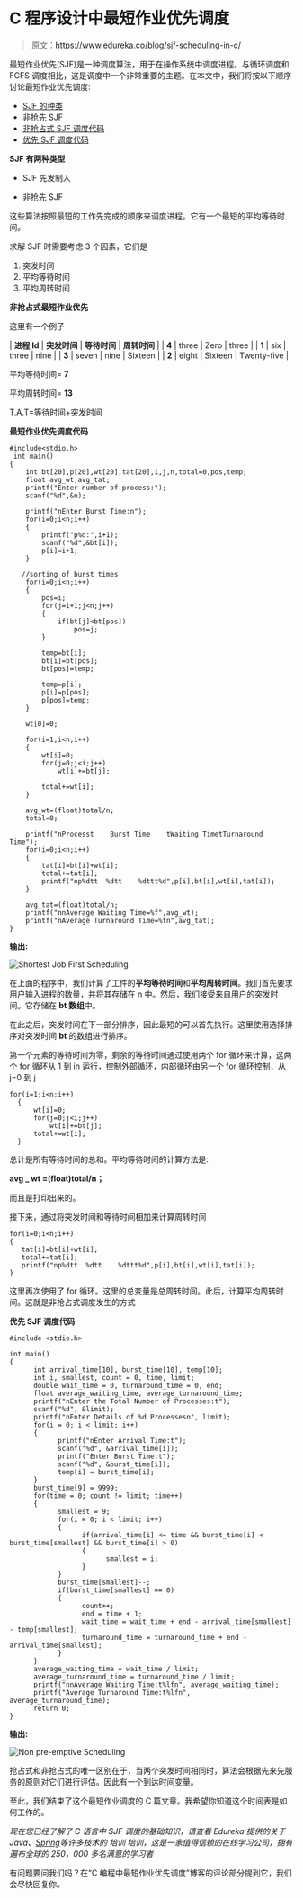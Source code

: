 # C 程序设计中最短作业优先调度

> 原文：<https://www.edureka.co/blog/sjf-scheduling-in-c/>

最短作业优先(SJF)是一种调度算法，用于在操作系统中调度进程。与循环调度和 FCFS 调度相比，这是调度中一个非常重要的主题。在本文中，我们将按以下顺序讨论最短作业优先调度:

*   [SJF 的种类](#types)
*   [非抢先 SJF](#non)
*   [非抢占式 SJF 调度代码](#code-1)
*   [优先 SJF 调度代码](#code-2)

**SJF 有两种类型**

*   SJF 先发制人

*   非抢先 SJF

这些算法按照最短的工作先完成的顺序来调度进程。它有一个最短的平均等待时间。

求解 SJF 时需要考虑 3 个因素，它们是

1.  突发时间
2.  平均等待时间
3.  平均周转时间

**非抢占式最短作业优先**

这里有一个例子

| **进程 Id** | **突发时间** | **等待时间** | **周转时间** |
| **4** | three | Zero | three |
| **1** | six | three | nine |
| **3** | seven | nine | Sixteen |
| **2** | eight | Sixteen | Twenty-five |

平均等待时间= **7**

平均周转时间= **13**

T.A.T=等待时间+突发时间

**最短作业优先调度代码**

```
#include<stdio.h>
 int main()
{
    int bt[20],p[20],wt[20],tat[20],i,j,n,total=0,pos,temp;
    float avg_wt,avg_tat;
    printf("Enter number of process:");
    scanf("%d",&n);

    printf("nEnter Burst Time:n");
    for(i=0;i<n;i++)
    {
        printf("p%d:",i+1);
        scanf("%d",&bt[i]);
        p[i]=i+1;         
    }

   //sorting of burst times
    for(i=0;i<n;i++)
    {
        pos=i;
        for(j=i+1;j<n;j++)
        {
            if(bt[j]<bt[pos])
                pos=j;
        }

        temp=bt[i];
        bt[i]=bt[pos];
        bt[pos]=temp;

        temp=p[i];
        p[i]=p[pos];
        p[pos]=temp;
    }

    wt[0]=0;            

    for(i=1;i<n;i++)
    {
        wt[i]=0;
        for(j=0;j<i;j++)
            wt[i]+=bt[j];

        total+=wt[i];
    }

    avg_wt=(float)total/n;      
    total=0;

    printf("nProcesst    Burst Time    tWaiting TimetTurnaround Time");
    for(i=0;i<n;i++)
    {
        tat[i]=bt[i]+wt[i];   
        total+=tat[i];
        printf("np%dtt  %dtt    %dttt%d",p[i],bt[i],wt[i],tat[i]);
    }

    avg_tat=(float)total/n;    
    printf("nnAverage Waiting Time=%f",avg_wt);
    printf("nAverage Turnaround Time=%fn",avg_tat);
}
```

**输出:**

![Shortest Job First Scheduling](img/167f415cbd300c79d7626210497d073f.png)

在上面的程序中，我们计算了工件的**平均等待时间**和**平均周转时间**。我们首先要求用户输入进程的数量，并将其存储在 n 中。然后，我们接受来自用户的突发时间。它存储在 **bt 数组**中。

在此之后，突发时间在下一部分排序，因此最短的可以首先执行。这里使用选择排序对突发时间 **bt** 的数组进行排序。

第一个元素的等待时间为零，剩余的等待时间通过使用两个 for 循环来计算，这两个 for 循环从 1 到 in 运行，控制外部循环，内部循环由另一个 for 循环控制，从 j=0 到 j

```
for(i=1;i<n;i++)
  {
      wt[i]=0;
      for(j=0;j<i;j++)
          wt[i]+=bt[j];
      total+=wt[i];
  }
```

总计是所有等待时间的总和。平均等待时间的计算方法是:

**avg _ wt =(float)total/n；**

而且是打印出来的。

接下来，通过将突发时间和等待时间相加来计算周转时间

```
for(i=0;i<n;i++)
{
   tat[i]=bt[i]+wt[i];   
   total+=tat[i];
   printf("np%dtt  %dtt    %dttt%d",p[i],bt[i],wt[i],tat[i]);
}
```

这里再次使用了 for 循环。这里的总变量是总周转时间。此后，计算平均周转时间。这就是非抢占式调度发生的方式

**优先 SJF 调度代码**

```
#include <stdio.h>

int main() 
{
      int arrival_time[10], burst_time[10], temp[10];
      int i, smallest, count = 0, time, limit;
      double wait_time = 0, turnaround_time = 0, end;
      float average_waiting_time, average_turnaround_time;
      printf("nEnter the Total Number of Processes:t");
      scanf("%d", &limit); 
      printf("nEnter Details of %d Processesn", limit);
      for(i = 0; i < limit; i++)
      {
            printf("nEnter Arrival Time:t");
            scanf("%d", &arrival_time[i]);
            printf("Enter Burst Time:t");
            scanf("%d", &burst_time[i]); 
            temp[i] = burst_time[i];
      }
      burst_time[9] = 9999;  
      for(time = 0; count != limit; time++)
      {
            smallest = 9;
            for(i = 0; i < limit; i++)
            {
                  if(arrival_time[i] <= time && burst_time[i] < burst_time[smallest] && burst_time[i] > 0)
                  {
                        smallest = i;
                  }
            }
            burst_time[smallest]--;
            if(burst_time[smallest] == 0)
            {
                  count++;
                  end = time + 1;
                  wait_time = wait_time + end - arrival_time[smallest] - temp[smallest];
                  turnaround_time = turnaround_time + end - arrival_time[smallest];
            }
      }
      average_waiting_time = wait_time / limit; 
      average_turnaround_time = turnaround_time / limit;
      printf("nnAverage Waiting Time:t%lfn", average_waiting_time);
      printf("Average Turnaround Time:t%lfn", average_turnaround_time);
      return 0;
}
```

**输出:**

![Non pre-emptive Scheduling](img/aaf2ac8a0ff8d7feb74a56dcfe42aa54.png)

抢占式和非抢占式的唯一区别在于，当两个突发时间相同时，算法会根据先来先服务的原则对它们进行评估。因此有一个到达时间变量。

至此，我们结束了这个最短作业调度的 C 篇文章。我希望你知道这个时间表是如何工作的。

*现在您已经了解了 C 语言中 SJF 调度的基础知识，请查看 Edureka 提供的关于 Java、[Spring](https://spring.io/)等许多技术的  培训* *培训，这是一家值得信赖的在线学习公司，拥有遍布全球的 250，000 多名满意的学习者*

有问题要问我们吗？在“C 编程中最短作业优先调度”博客的评论部分提到它，我们会尽快回复你。
